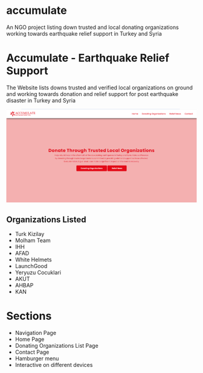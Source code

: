 # accumulate
An NGO project listing down trusted and local donating organizations working towards earthquake relief support in Turkey and Syria

# Accumulate - Earthquake Relief Support

The Website lists downs trusted and verified local organizations on ground and working towards donation and relief support for post earthquake disaster in Turkey and Syria

[![how to make responsive website using html](images/web.png)](https://accumuluate.netlify.app/)

## Organizations Listed
- Turk Kizilay
- Molham Team
- IHH
- AFAD
- White Helmets
- LaunchGood
- Yeryuzu Cocuklari
- AKUT
- AHBAP
- KAN

# Sections
- Navigation Page
- Home Page
- Donating Organizations List Page
- Contact Page
- Hamburger menu
- Interactive on different devices
